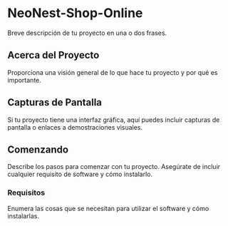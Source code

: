 # NeoNest-Shop-Online

Breve descripción de tu proyecto en una o dos frases.

## Acerca del Proyecto

Proporciona una visión general de lo que hace tu proyecto y por qué es importante.

## Capturas de Pantalla

Si tu proyecto tiene una interfaz gráfica, aquí puedes incluir capturas de pantalla o enlaces a demostraciones visuales.

## Comenzando

Describe los pasos para comenzar con tu proyecto. Asegúrate de incluir cualquier requisito de software y cómo instalarlo.

### Requisitos

Enumera las cosas que se necesitan para utilizar el software y cómo instalarlas.

